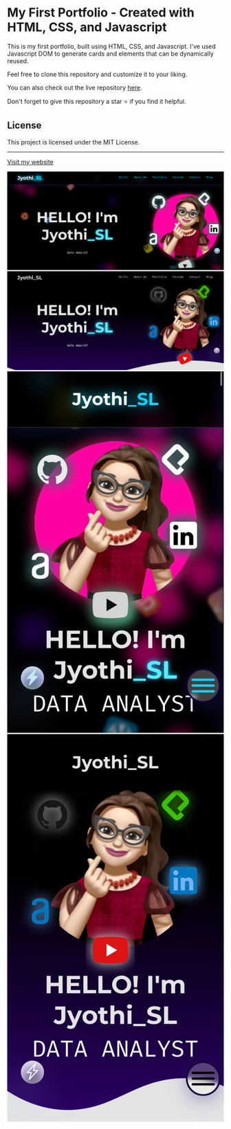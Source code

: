 # My First Portfolio - Created with HTML, CSS, and Javascript

This is my first portfolio, built using HTML, CSS, and Javascript. I've used Javascript DOM to generate cards and elements that can be dynamically reused.

Feel free to clone this repository and customize it to your liking.

You can also check out the live repository [here](https://sljyothi.github.io/JyothiSL-Portfolio/).

Don't forget to give this repository a star ⭐ if you find it helpful.

## License

This project is licensed under the MIT License.

---

[Visit my website](https://sljyothi.github.io/JyothiSL-Portfolio/)

![image](assets/img/PortfolioImg/Jyothi_SL_Pro2.png)
![image](assets/img/PortfolioImg/Jyothi_SL_Pro4.png)
![image](assets/img/PortfolioImg/Jyothi_SL_Pro1.jpeg)
![image](assets/img/PortfolioImg/Jyothi_SL_Pro3.jpeg)
